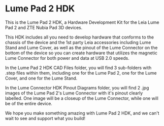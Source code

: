 # Lume Pad 2 HDK

This is the Lume Pad 2 HDK, a Hardware Development Kit for the Leia Lume Pad 2 and ZTE Nubia Pad 3D devices.

This HDK includes all you need to develop hardware that conforms to the chassis of the device and the 1st party Leia accessories including Lume Stand and Lume Cover, as well as the pinout of the Lume Connector on the bottom of the device so you can create hardware that utilizes the magnetic Lume Connector for both power and data at USB 2.0 speeds.

In the Lume Pad 2 HDK CAD Files folder, you will find 3 sub-folders with .step files within them, including one for the Lume Pad 2, one for the Lume Cover, and one for the Lume Stand.

In the Lume Connector HDK Pinout Diagrams folder, you will find 2 .jpg images of the Lume Pad 2's Lume Connector with it's pinout clearly labelled. One image will be a closeup of the Lume Connector, while one will be of the entire device.

We hope you make something amazing with Lume Pad 2 HDK, and we can't wait to see and support what you build!
